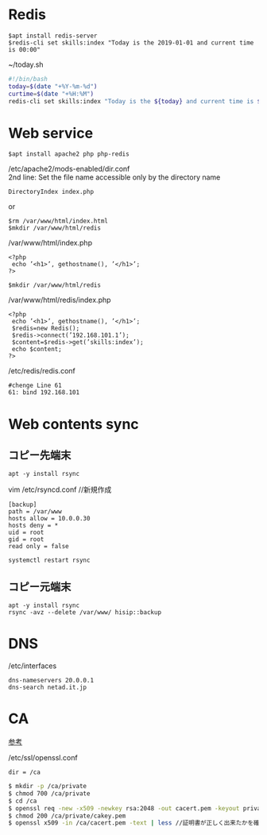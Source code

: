 # Redis
```
$apt install redis-server
$redis-cli set skills:index "Today is the 2019-01-01 and current time is 00:00"
```

~/today.sh
```bash:today.sh
#!/bin/bash
today=$(date "+%Y-%m-%d")
curtime=$(date "+%H:%M")
redis-cli set skills:index "Today is the ${today} and current time is ${curtime}"
```

# Web service
```
$apt install apache2 php php-redis
```

/etc/apache2/mods-enabled/dir.conf  
2nd line: Set the file name accessible only by the directory name
  ```
  DirectoryIndex index.php
  ```
or  
```
$rm /var/www/html/index.html
$mkdir /var/www/html/redis
```
  
/var/www/html/index.php

```php:index.php
<?php
 echo ’<h1>’, gethostname(), ’</h1>’;
?>
```

```
$mkdir /var/www/html/redis
```

/var/www/html/redis/index.php

```php:index.php
<?php
 echo ’<h1>’, gethostname(), ’</h1>’;
 $redis=new Redis();
 $redis->connect(’192.168.101.1’);
 $content=$redis->get(’skills:index’);
 echo $content;
?>
```

/etc/redis/redis.conf

```
#chenge Line 61
61: bind 192.168.101
```

# Web contents sync
## コピー先端末
```
apt -y install rsync
```
vim /etc/rsyncd.conf //新規作成
```
[backup]
path = /var/www
hosts allow = 10.0.0.30
hosts deny = *
uid = root
gid = root
read only = false
```
```
systemctl restart rsync
```

## コピー元端末
```
apt -y install rsync
rsync -avz --delete /var/www/ hisip::backup
```
# DNS  

/etc/interfaces
```
dns-nameservers 20.0.0.1
dns-search netad.it.jp
```

# CA  
[参考](https://qiita.com/makoto1899/items/ef15372d4cf4621a674e)  

/etc/ssl/openssl.conf

```
dir = /ca
```

```bash
$ mkdir -p /ca/private
$ chmod 700 /ca/private
$ cd /ca
$ openssl req -new -x509 -newkey rsa:2048 -out cacert.pem -keyout private/cakey.pem -days 365
$ chmod 200 /ca/private/cakey.pem
$ openssl x509 -in /ca/cacert.pem -text | less //証明書が正しく出来たかを確認する
```

